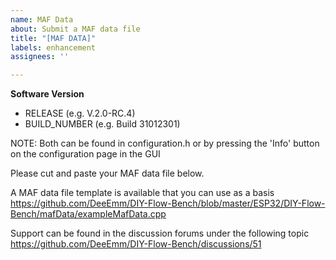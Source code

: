 ```yaml
---
name: MAF Data
about: Submit a MAF data file
title: "[MAF DATA]"
labels: enhancement
assignees: ''

---
```


**Software Version**
- RELEASE (e.g. V.2.0-RC.4) 
- BUILD_NUMBER (e.g. Build 31012301)

NOTE: Both can be found in configuration.h or by pressing the 'Info' button on the configuration page in the GUI

Please cut and paste your MAF data file below.

A MAF data file template is available that you can use as a basis
https://github.com/DeeEmm/DIY-Flow-Bench/blob/master/ESP32/DIY-Flow-Bench/mafData/exampleMafData.cpp

Support can be found in the discussion forums under the following topic
https://github.com/DeeEmm/DIY-Flow-Bench/discussions/51

